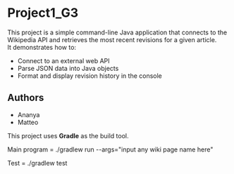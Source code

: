 # Project1_G3

This project is a simple command-line Java application that connects to the Wikipedia API and retrieves the most recent revisions for a given article.  
It demonstrates how to:
- Connect to an external web API
- Parse JSON data into Java objects
- Format and display revision history in the console

## Authors
- Ananya
- Matteo

This project uses **Gradle** as the build tool.

Main program = ./gradlew run --args="input any wiki page name here"

Test = ./gradlew test
